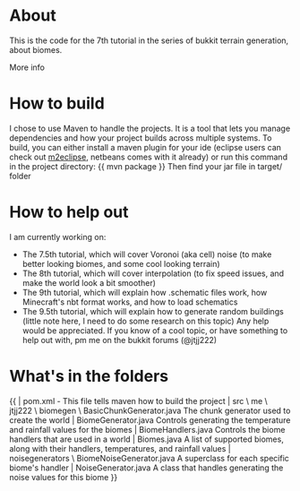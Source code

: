 # About #
This is the code for the 7th tutorial in the series of bukkit terrain generation, about biomes.

More info <insert link when written>

# How to build #

I chose to use Maven to handle the projects. It is a tool that lets you manage dependencies and how your project builds across multiple systems. To build, you can either install a maven plugin for your ide (eclipse users can check out [m2eclipse](http://www.eclipse.org/m2e/), netbeans comes with it already) or run this command in the project directory:
{{
mvn package
}}
Then find your jar file in target/ folder

# How to help out #
I am currently working on:
+ The 7.5th tutorial, which will cover Voronoi (aka cell) noise (to make better looking biomes, and some cool looking terrain)
+ The 8th tutorial, which will cover interpolation (to fix speed issues, and make the world look a bit smoother)
+ The 9th tutorial, which will explain how .schematic files work, how Minecraft's nbt format works, and how to load schematics
+ The 9.5th tutorial, which will explain how to generate random buildings (little note here, I need to do some research on this topic)
Any help would be appreciated. If you know of a cool topic, or have something to help out with, pm me on the bukkit forums (@jtjj222)

# What's in the folders #
{{
| pom.xml - This file tells maven how to build the project
| src
 \ me
  \ jtjj222
   \ biomegen
    \ BasicChunkGenerator.java    The chunk generator used to create the world
    | BiomeGenerator.java         Controls generating the temperature and rainfall values for the biomes
    | BiomeHandlers.java          Controls the biome handlers that are used in a world
    | Biomes.java                 A list of supported biomes, along with their handlers, temperatures, and rainfall values
    | noisegenerators
     \ BiomeNoiseGenerator.java   A superclass for each specific biome's handler
     | <biome>NoiseGenerator.java A class that handles generating the noise values for this biome
}}
